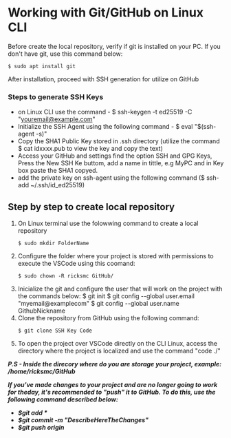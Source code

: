 # Working with Git/GitHub on Linux CLI

Before create the local repository, verify if git is installed on your PC. If you don't have git, use this command below:

	$ sudo apt install git

After installation, proceed with SSH generation for utilize on GitHub

### Steps to generate SSH Keys

 - on Linux CLI use the command -  $ ssh-keygen -t ed25519 -C "youremail@example.com"
 - Initialize the SSH Agent using the following command - $ eval "$(ssh-agent -s)"
 - Copy the SHA1 Public Key stored in .ssh directory (utilize the command $ cat idxxxx.pub to view the key and copy the text)
 - Access your GitHub and settings find the option SSH and GPG Keys, Press the New SSH Ke buttom, add a name in tittle, e.g MyPC and in Key box paste the SHA1
copyed.
 - add the private key on ssh-agent using the following command ($ ssh-add ~/.ssh/id_ed25519)  
 
## Step by step to create local repository

<ol>

 <li> On Linux terminal use the folowwing command to create a local repository

	$ sudo mkdir FolderName
 </li>
 <li> Configure the folder where your project is stored with permissions to execute the VSCode using this coomand:

	$ sudo chown -R ricksmc GitHub/
 </li>
 <li> Inicialize the git and configure the user that will work on the project with the commands below: 
	$ git init
	$ git config --global user.email "myemail@examplecom"
	$ git config --global user.name GithubNickname

 <li> Clone the repository from GitHub using the following command:

	$ git clone SSH Key Code
 </li>
 <li> To open the project over VSCode directly on the CLI Linux, access the directory where the project is localized and use the command "code ./"</li>
</ol>
<em><strong>P.S - Inside the direcory where do you are storage your project, example: /home/ricksmc/GitHub<em><strong>

If you've made changes to your project and are no longer going to work for theday, it's recommended to "push" it to GitHub. To do this, use the following command
described below:

 - <b>$</b><em>git add *</em>
 - <b>$</b><em>git commit -m "DescribeHereTheChanges"</em>
 - <b>$</b><em>git push origin</em> 




